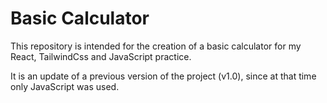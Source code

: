 # Basic Calculator
This repository is intended for the creation of a basic calculator for my React, TailwindCss and JavaScript practice.

It is an update of a previous version of the project (v1.0), since at that time only JavaScript was used.
